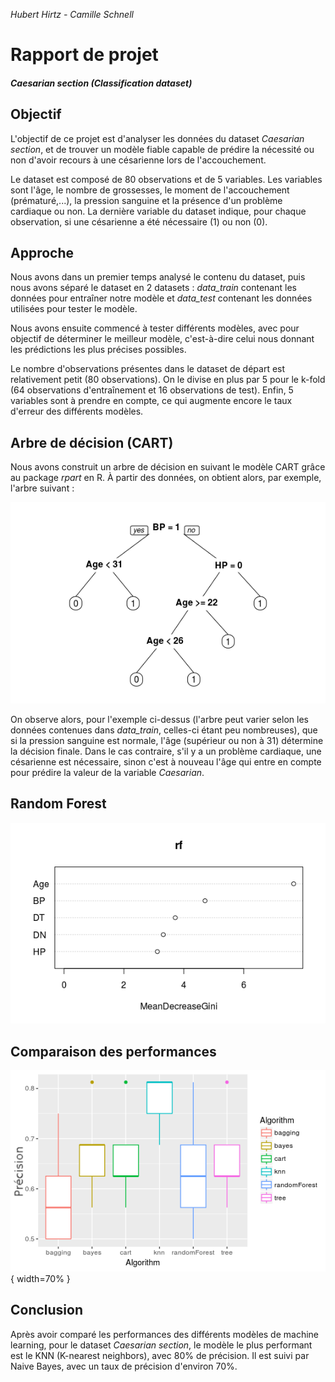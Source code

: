*Hubert Hirtz - Camille Schnell*

# Rapport de projet

#### *Caesarian section (Classification dataset)*

## Objectif
L'objectif de ce projet est d'analyser les données du dataset *Caesarian section*, et de trouver un modèle fiable capable de prédire la nécessité ou non d'avoir recours à une césarienne lors de l'accouchement.

Le dataset est composé de 80 observations et de 5 variables. Les variables sont l'âge, le nombre de grossesses, le moment de l'accouchement (prématuré,...), la pression sanguine et la présence d'un problème cardiaque ou non. La dernière variable du dataset indique, pour chaque observation, si une césarienne a été nécessaire (1) ou non (0).

## Approche
Nous avons dans un premier temps analysé le contenu du dataset, puis nous avons séparé le dataset en 2 datasets : *data_train* contenant les données pour entraîner notre modèle et *data_test* contenant les données utilisées pour tester le modèle.

Nous avons ensuite commencé à tester différents modèles, avec pour objectif de déterminer le meilleur modèle, c'est-à-dire celui nous donnant les prédictions les plus précises possibles.

Le nombre d'observations présentes dans le dataset de départ est relativement petit (80 observations). On le divise en plus par 5 pour le k-fold (64 observations d'entraînement et 16 observations de test). Enfin, 5 variables sont à prendre en compte, ce qui augmente encore le taux d'erreur des différents modèles.

## Arbre de décision (CART)
Nous avons construit un arbre de décision en suivant le modèle CART grâce au package *rpart* en R. À partir des données, on obtient alors, par exemple, l'arbre suivant :

![CART Tree](./cartTree.png)

On observe alors, pour l'exemple ci-dessus (l'arbre peut varier selon les données contenues dans *data_train*, celles-ci étant peu nombreuses), que si la pression sanguine est normale, l'âge (supérieur ou non à 31) détermine la décision finale. Dans le cas contraire, s'il y a un problème cardiaque, une césarienne est nécessaire, sinon c'est à nouveau l'âge qui entre en compte pour prédire la valeur de la variable *Caesarian*.

## Random Forest
![Random Forest Results](./varImp.png)

## Comparaison des performances

![Boxplot Final](./boxplot.png){ width=70% }

## Conclusion
Après avoir comparé les performances des différents modèles de machine learning, pour le dataset *Caesarian section*, le modèle le plus performant est le KNN (K-nearest neighbors), avec 80% de précision. Il est suivi par Naive Bayes, avec un taux de précision d'environ 70%.
